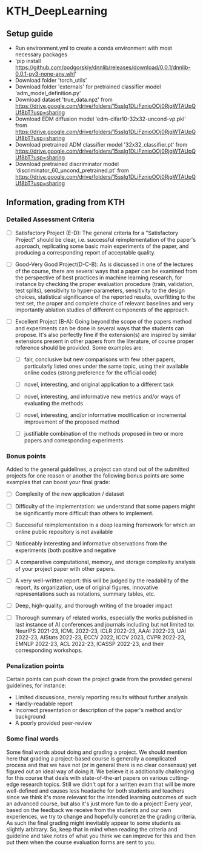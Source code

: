 # KTH_DeepLearning

## Setup guide
- Run environment.yml to create a conda environment with most necessary packages
- 'pip install https://github.com/podgorskiy/dnnlib/releases/download/0.0.1/dnnlib-0.0.1-py3-none-any.whl'
- Download folder 'torch_utils'
- Download folder 'externals' for pretrained classifier model 'adm_model_definition.py'
- Download dataset 'true_data.npz' from https://drive.google.com/drive/folders/15sslg1DLiFznioOOj0RjqWTAUpQUf8bT?usp=sharing
- Download EDM diffusion model 'edm-cifar10-32x32-uncond-vp.pkl' from https://drive.google.com/drive/folders/15sslg1DLiFznioOOj0RjqWTAUpQUf8bT?usp=sharing
- Download pretrained ADM classifier model '32x32_classifier.pt' from  https://drive.google.com/drive/folders/15sslg1DLiFznioOOj0RjqWTAUpQUf8bT?usp=sharing
- Download pretrained discriminator model 'discriminator_60_uncond_pretrained.pt' from https://drive.google.com/drive/folders/15sslg1DLiFznioOOj0RjqWTAUpQUf8bT?usp=sharing


## Information, grading from KTH
### Detailed Assessment Criteria

- [ ] Satisfactory Project (E-D): The general criteria for a "Satisfactory Project" should be clear, i.e. successful reimplementation of the paper's approach, replicating some basic main experiments of the paper, and producing a corresponding report of acceptable quality.
- [ ] Good-Very Good Project(D-C-B): As is discussed in one of the lectures of the course, there are several ways that a paper can be examined from the perspective of best practices in machine learning research, for instance by checking the proper evaluation procedure (train, validation, test splits), sensitivity to hyper-parameters, sensitivity to the design choices, statistical significance of the reported results, overfitting to the test set, the proper and complete choice of relevant baselines and very importantly ablation studies of different components of the approach.
- [ ] Excellent Project (B-A): Going beyond the scope of the papers method and experiments can be done in several ways that the students can propose. It's also perfectly fine if the extension(s) are inspired by similar extensions present in other papers from the literature, of course proper reference should be provided. Some examples are:

    - [ ] fair, conclusive but new comparisons with few other papers, particularly listed ones under the same topic, using their available online codes (strong preference for the official code)
    - [ ] novel, interesting, and original application to a different task
    - [ ] novel, interesting, and informative new metrics and/or ways of evaluating the methods
    - [ ] novel, interesting, and/or informative modification or incremental improvement of the proposed method
    - [ ] justifiable combination of the methods proposed in two or more papers and corresponding experiments
 

### Bonus points
Added to the general guidelines, a project can stand out of the submitted projects for one reason or another the following bonus points are some examples that can boost your final grade:

- [ ] Complexity of the new application / dataset
- [ ] Difficulty of the implementation: we understand that some papers might be significantly more difficult than others to implement.
- [ ] Successful reimplementation in a deep learning framework for which an online public repository is not available
- [ ] Noticeably interesting and informative observations from the experiments (both positive and negative
- [ ] A comparative computational, memory, and storage complexity analysis of your project paper with other papers.
- [ ] A very well-written report: this will be judged by the readability of the report, its organization, use of original figures, innovative representations such as notations, summary tables, etc.
- [ ] Deep, high-quality, and thorough writing of the broader impact
- [ ] Thorough summary of related works, especially the works published in last instance of AI conferences and journals including but not limited to: NeurIPS 2021-23, ICML 2022-23, ICLR 2022-23, AAAI 2022-23, UAI 2022-23, AIStats 2022-23, ECCV 2022, ICCV 2023, CVPR 2022-23, EMNLP 2022-23, ACL 2022-23, ICASSP 2022-23, and their corresponding workshops.


### Penalization points
Certain points can push down the project grade from the provided general guidelines, for instance:
- Limited discussions, merely reporting results without further analysis
- Hardly-readable report
- Incorrect presentation or description of the paper's method and/or background
- A poorly provided peer-review 

### Some final words
Some final words about doing and grading a project. We should mention here that grading a project-based course is generally a complicated process  and that we have not (or in general there is no clear consensus) yet figured out an ideal way of doing it. We believe it is additionally challenging for this course that deals with state-of-the-art papers on various cutting-edge research topics. Still we didn't opt for a written exam that will be more well-defined and causes less headache for both students and teachers since we think it's more relevant for the intended learning outcomes of such an advanced course, but also it's just more fun to do a project! 
Every year, based on the feedback we receive from the students and our own experiences, we try to change and hopefully concretize the grading criteria. As such the final grading might inevitably appear to some students as slightly arbitrary. So, keep that in mind when reading the criteria and guideline and take notes of what you think we can improve for this and then put them when the course evaluation forms are sent to you.
